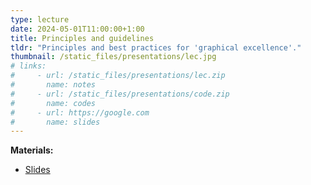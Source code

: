 ```yaml
---
type: lecture
date: 2024-05-01T11:00:00+1:00
title: Principles and guidelines
tldr: "Principles and best practices for 'graphical excellence'."
thumbnail: /static_files/presentations/lec.jpg
# links:
#     - url: /static_files/presentations/lec.zip
#       name: notes
#     - url: /static_files/presentations/code.zip
#       name: codes
#     - url: https://google.com
#       name: slides
---
```

**Materials:**
- [Slides](https://github.com/MLGlobalHealth/dviz_course/blob/main/Lectures/Lectures/Day1/day1_part2_principles_and_guidelines.pptx)
